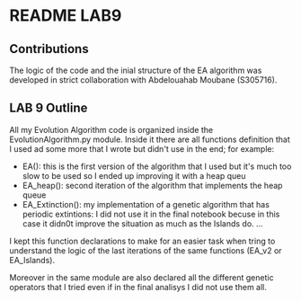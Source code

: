 # README LAB9

## Contributions

The logic of the code and the inial structure of the EA algorithm was developed in strict collaboration with Abdelouahab Moubane (S305716).

## LAB 9 Outline

All my Evolution Algorithm code is organized inside the EvolutionAlgorithm.py module. Inside it there are all functions definition that I used ad some more that I wrote but didn't use in the end; for example:

- EA(): this is the first version of the algorithm that I used but it's much too slow to be used so I ended up improving it with a heap queu
- EA_heap(): second iteration of the algorithm that implements the heap queue
- EA_Extinction(): my implementation of a genetic algorithm that has periodic extintions: I did not use it in the final notebook becuse in this case it didn0t improve the situation as much as the Islands do.
...

I kept this function declarations to make for an easier task when tring to understand the logic of the last iterations of the same functions (EA_v2 or EA_Islands).

Moreover in the same module are also declared all the different genetic operators that I tried even if in the final analisys I did not use them all.
